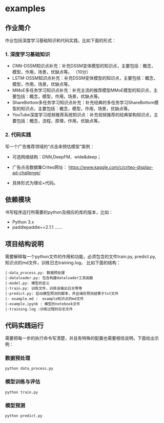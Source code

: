 # examples



## 作业简介

作业包括深度学习基础知识和代码实践，比如下面的形式：

### 1. 深度学习基础知识

+ CNN-DSSM知识点补充：补充DSSM变体模型的知识点，主要包括：概念，模型，作用，场景，优缺点等。 （10分）
+ LSTM-DSSM知识点补充：补充DSSM变体模型的知识点，主要包括：概念，模型，作用，场景，优缺点等。
+ MMoE多任务学习知识点补充：补充主流的推荐模型MMoE模型的知识点，主要包括：概念，模型，作用，场景，优缺点等。  
+ ShareBottom多任务学习知识点补充：补充经典的多任务学习ShareBottom模型的知识点，主要包括：概念，模型，作用，场景，优缺点等。  
+ YouTube深度学习视频推荐系统知识点：补充视频推荐的经典架构知识点，主要包括：概念，流程，原理，作用，优缺点等。  

### 2. 代码实践

写一个广告推荐领域的“点击率预估模型”案例：

+ 可选网络结构：DNN,DeepFM、wide&deep；

+ 广告点击数据集Criteo网址： https://www.kaggle.com/c/criteo-display-ad-challenge/

+ 具体形式为理论+代码。

## 依赖模块

书写程序运行所需要的python及相应的库的版本，比如：

+ Python 3.x
+ paddlepaddle==2.1.1
......


## 项目结构说明

需要解释每一个python文件的作用和功能，必须包含的文件train.py, predict.py, 知识点的md文件，训练日志training.log， 比如下面的结构：

```
|-data_process.py: 数据预处理
|-dataloader.py: 包含构建dataloader工具函数
|-model.py: 模型的定义
|-train.py: 训练文件，训练会输出日志等等
|-predict.py: 启动模型预测的脚本，并且储存预测结果于txt文件
|- example.md :  example知识点的md文件
|-example.ipynb : 模型的notebook文件
|-training.log :训练过程的日志文件
```



## 代码实践运行

需要把每一步的执行命令写清楚，并且有特殊的配置也需要相信说明，下面给出示例：

### 数据预处理

```
python data_process.py
```

### 模型训练与评估
```
python train.py
```

### 模型预测
```
python predict.py
```
